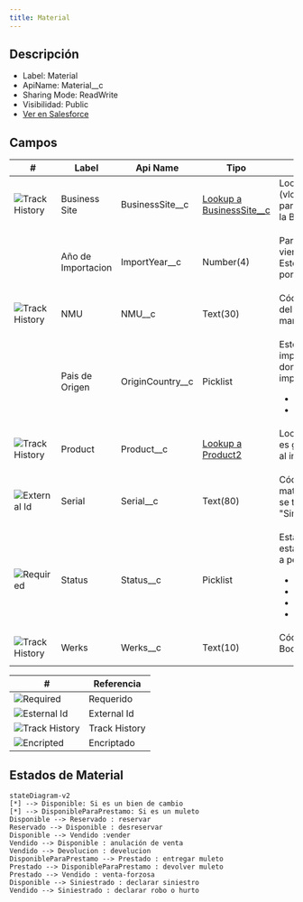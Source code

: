 ```yaml
---
title: Material
---
```


<!-- START autogenerated-object -->

## Descripción



- Label: Material
- ApiName: Material__c
- Sharing Mode: ReadWrite
- Visibilidad: Public
- [Ver en Salesforce](https://test.salesforce.com/lightning/setup/ObjectManager/lookupRedirect?lookup=entityByApiName&apiName=Material__c)

## Campos

| #   | Label | Api Name | Tipo | Descripcion |
| --- | ----- | -------- | ---- | ----------- |
| <div class="icons">![Track History](/img/tracker_60.png)</div> | Business Site | BusinessSite__c | [Lookup a BusinessSite__c](/diccionarios/objects/BusinessSite__c) | Lookup a Store Location (vlocity_cmt__BusinessSite__c) para vincular los materiales a la Bodega correspondiente <ul></ul> |
| <div class="icons"></div> | Año de Importacion | ImportYear__c | Number(4) | Para los productos importados viene el año de importación. Este dato es importante porque debe salir en la factura <ul></ul> |
| <div class="icons">![Track History](/img/tracker_60.png)</div> | NMU | NMU__c | Text(30) | Código único de identificación del producto. SAP y el CRM manejan el mismo código. <ul></ul> |
| <div class="icons"></div> | Pais de Origen | OriginCountry__c | Picklist | Esto se usa en material importados y tiene el pais de donde se realizó la importación <ul><li>Mexico</li><li>China</li></ul> |
| <div class="icons">![Track History](/img/tracker_60.png)</div> | Product | Product__c | [Lookup a Product2](/diccionarios/objects/Product2) | Lookup a Products. La relación es gestionada por un Trigger al insertarse el material. <ul></ul> |
| <div class="icons">![External Id](/img/database_60.png)</div> | Serial | Serial__c | Text(80) | Código único que identifica el material. En tipo &quot;Terminales&quot; se trata del IMEI. En tipo &quot;Simcard&quot; refiere al IMSI <ul></ul> |
| <div class="icons">![Required](/img/lock_60.png)</div> | Status | Status__c | Picklist | Estado del material. Sólo el estado &lt;MTPL&gt; Disponible va a permitir ser reservado. <ul><li>Disponible</li><li>Reservado</li><li>Muleto</li><li>No Disponible</li></ul> |
| <div class="icons">![Track History](/img/tracker_60.png)</div> | Werks | Werks__c | Text(10) | Código único que identifica la Bodega en SAP. <ul></ul> |

| #                                                              | Referencia    |
| -------------------------------------------------------------- | ------------- |
| <div class="icons">![Required](/img/lock_60.png)</div>         | Requerido     |
| <div class="icons">![Esternal Id](/img/database_60.png)</div>  | External Id   |
| <div class="icons">![Track History](/img/tracker_60.png)</div> | Track History |
| <div class="icons">![Encripted](/img/password_60.png)</div>    | Encriptado    |

<!-- END autogenerated-object -->


## Estados de Material

````mermaid 
stateDiagram-v2
[*] --> Disponible: Si es un bien de cambio
[*] --> DisponibleParaPrestamo: Si es un muleto 
Disponible --> Reservado : reservar
Reservado --> Disponible : desreservar
Disponible --> Vendido :vender
Vendido --> Disponible : anulación de venta
Vendido --> Devolucion : develucion
DisponibleParaPrestamo --> Prestado : entregar muleto
Prestado --> DisponibleParaPrestamo : devolver muleto
Prestado --> Vendido : venta-forzosa
Disponible --> Siniestrado : declarar siniestro
Vendido --> Siniestrado : declarar robo o hurto
````
